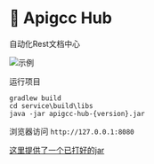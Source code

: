 # 🐷 Apigcc Hub

自动化Rest文档中心

![示例](https://apigcc-1252473972.cos.ap-shanghai.myqcloud.com/apigcc-hub-demo.png)

运行项目
```
gradlew build
cd service\build\libs
java -jar apigcc-hub-{version}.jar
```

浏览器访问 ``http://127.0.0.1:8080``

[这里提供了一个已打好的jar](https://github.com/apigcc/apigcc-hub/releases/download/v1.7.0/apigcc-hub-1.7.0.jar)